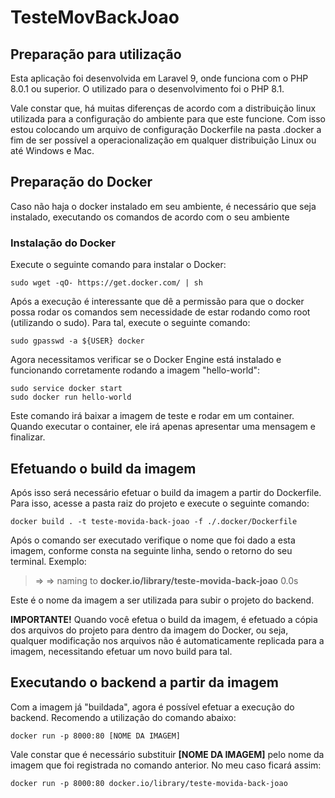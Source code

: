 # TesteMovBackJoao

## Preparação para utilização
Esta aplicação foi desenvolvida em Laravel 9, onde funciona com o PHP 8.0.1 ou superior. O utilizado para o desenvolvimento foi o PHP 8.1.

Vale constar que, há muitas diferenças de acordo com a distribuição linux utilizada para a configuração do ambiente para que este funcione. Com isso estou colocando um arquivo de configuração Dockerfile na pasta .docker a fim de ser possível a operacionalização em qualquer distribuição Linux ou até Windows e Mac.

## Preparação do Docker
Caso não haja o docker instalado em seu ambiente, é necessário que seja instalado, executando os comandos de acordo com o seu ambiente

### Instalação do Docker
Execute o seguinte comando para instalar o Docker:
```
sudo wget -qO- https://get.docker.com/ | sh
```

Após a execução é interessante que dê a permissão para que o docker possa rodar os comandos sem necessidade de estar rodando como root (utilizando o sudo). Para tal, execute o seguinte comando:
```
sudo gpasswd -a ${USER} docker
```

Agora necessitamos verificar se o Docker Engine está instalado e funcionando corretamente rodando a imagem "hello-world":
```
sudo service docker start
sudo docker run hello-world
```
Este comando irá baixar a imagem de teste e rodar em um container. Quando executar o container, ele irá apenas apresentar uma mensagem e finalizar.

## Efetuando o build da imagem
Após isso será necessário efetuar o build da imagem a partir do Dockerfile.
Para isso, acesse a pasta raiz do projeto e execute o seguinte comando:
```
docker build . -t teste-movida-back-joao -f ./.docker/Dockerfile
```
Após o comando ser executado verifique o nome que foi dado a esta imagem, conforme consta na seguinte linha, sendo o retorno do seu terminal. 
Exemplo:
> => => naming to **docker.io/library/teste-movida-back-joao**                  0.0s

Este é o nome da imagem a ser utilizada para subir o projeto do backend.

**IMPORTANTE!** Quando você efetua o build da imagem, é efetuado a cópia dos arquivos do projeto para dentro da imagem do Docker, ou seja, qualquer modificação nos arquivos não é automaticamente replicada para a imagem, necessitando efetuar um novo build para tal.

## Executando o backend a partir da imagem

Com a imagem já "buildada", agora é possível efetuar a execução do backend. Recomendo a utilização do comando abaixo:
```
docker run -p 8000:80 [NOME DA IMAGEM]
```
Vale constar que é necessário substituir **[NOME DA IMAGEM]** pelo nome da imagem que foi registrada no comando anterior. No meu caso ficará assim:
```
docker run -p 8000:80 docker.io/library/teste-movida-back-joao
```
